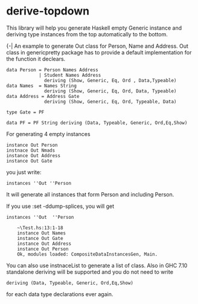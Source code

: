 # derive-topdown
This library will help you generate Haskell empty Generic instance and deriving type instances from the top automatically to the bottom.

{-|
An example to generate Out class for Person, Name and Address.
Out class in genericpretty package has to provide a default implementation for the function it declears.

    data Person = Person Names Address 
                | Student Names Address 
                  deriving (Show, Generic, Eq, Ord , Data,Typeable)
    data Names  = Names String 
                  deriving (Show, Generic, Eq, Ord, Data, Typeable)
    data Address = Address Gate
                  deriving (Show, Generic, Eq, Ord, Typeable, Data)

    type Gate = PF

    data PF = PF String deriving (Data, Typeable, Generic, Ord,Eq,Show)


For generating 4 empty instances

    instance Out Person
    instnace Out Nmads
    instance Out Address
    instance Out Gate

 you just write:

    instances ''Out ''Person

It will generate all instances that form Person and including Person.

If you use :set -ddump-splices, you will get

    instances ''Out  ''Person

        ~\Test.hs:13:1-18
        instance Out Names
        instance Out Gate
        instance Out Address
        instance Out Person
        Ok, modules loaded: CompositeDataInstancesGen, Main.

You can also use instnaceList to generate a list of class. 
Also in GHC 7.10 standalone deriving will be supported and you do not need to write

    deriving (Data, Typeable, Generic, Ord,Eq,Show)

for each data type declarations ever again.
